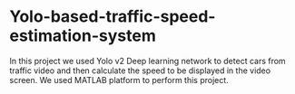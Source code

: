 # Yolo-based-traffic-speed-estimation-system
In this project we used Yolo v2 Deep learning network to detect cars from traffic video and then calculate the speed to be displayed in the video screen.
We used MATLAB platform to perform this project.
